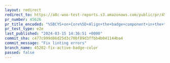 ```yaml
---
layout: redirect
redirect_to: https://a8c-woo-test-reports.s3.amazonaws.com/public/pr/45626/e2e/index.html
pr_number: 45626
pr_title_encoded: "%5BCYS+on+Core%5D+Align+the+badge+component+in+the+themes+intro+screen"
pr_test_type: e2e
last_published: "2024-03-15 14:36:51 +0000"
commit_sha: c477c999d86d25d3c70bf89d3ffbb4b041144ba4
commit_message: "Fix linting errors"
branch_name: 45282-fix-active-badge-color
passed: false
---
```

